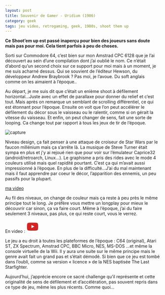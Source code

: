 ```yaml
---
layout: post
title: Souvenir de Gamer - Uridium (1986)
category: geek
tags: jeu video, retrogaming, geek, 1980s, shoot them up
---
```


**Ce Shoot’em up est passé inaperçu pour bien des joueurs sans doute mais pas pour moi. Cela tient parfois à peu de choses.**

Sorti sur Commodore 64, c’est bien sur mon Amstrad CPC 6128 que je l’ai découvert au sein d’une compilation dont j’ai oublié le nom. Ce n’était d’abord qu’un second choix sur ce support pour moi mais à un moment, je me suis acharné dessus. Qui se souvient de l’éditeur Hewson, du développeur Andrew Braybrook ? Pas moi, je l’avoue. Du soft anglais comme on les aimaient à l’époque..

Au départ, je me suis dit que c’était un enième shoot à défilement horizontal…Juste avec un effet de parallaxe pour donner du relief et c’est tout. Mais après on remarque un semblant de scrolling différentiel, ce qui est étonnant pour l’époque. Ensuite on voit que l’on peut accélérer le défilement du décor sous le vaisseau ou le ralentir, comme si on gérait la vitesse du vaisseau. Et enfin, on peut changer de sens, fait une sorte de looping. Ca change tout par rapport à tous les jeux de tir de l’époque.

![capture](https://filedn.eu/llqi9IBxlYouGRXYG2xlROb/img/2020/uridium.jpg)

Niveau design, ça fait penser à une attaque de croiseur de Star Wars par le faucon millénium mais ça s’arrête là. La musique de Steve Turner était sympa en plus et j’y ai rejoué rien que pour voir sur l’émulateur Caprice32 (android/retroarch, Linux…). Le graphisme a pris des rides avec le mode 4 couleurs utilisé mais quel rapidité pourtant. C’est ça qui m’avait aussi impressionné à l’époque. En plus de la difficulté…J’ai du mal maintenant mais il faut apprendre par coeur le décor, l’apparition des ennemis, un peu passifs pour la plupart.

[ma video ](https://videos.pair2jeux.tube/videos/watch/01efbac1-60b6-4f05-b3d2-8f8a8b9af772)

Au fil des niveaux, on change de couleur mais ça reste à peu près le même principe tout le long. Je préfère vous mettre un longplay pour mieux le découvrir car sinon, ça va faire court. Même à l’époque, j’ai du faire seulement 3 niveaux, pas plus, ce qui reste court, vous le verrez.

En video : [![video](/images/youtube.png)](https://youtu.be/wU2NYljlnJo)

Le jeu a eu droit à toutes les plateformes de l’époque : C64 (original), Atari ST, ZX Spectrum, Amstrad CPC, BBC Micro, NES, MS-DOS …et même la console virtuelle de la Wii. Il y aura une suite sur le même principe mais le genre avait fait un grand pas et s’était démodé. Si bien que ce jeu est tombé dans l’oubli, comme sa version « licence » de la NES baptisée The Last Starfighter.

Aujourd’hui, j’apprécie encore ce sacré challenge qu’il représente et cette originalité de sens de défilement et d’accélération, pas souvent repris dans ce type de jeu, même les plus récents. Comme quoi…

